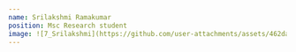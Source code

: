 ```yaml
---
name: Srilakshmi Ramakumar
position: Msc Research student
image: ![7_Srilakshmi](https://github.com/user-attachments/assets/462dac9b-d7de-4ddc-8679-f44a38193dd7)
---
```

